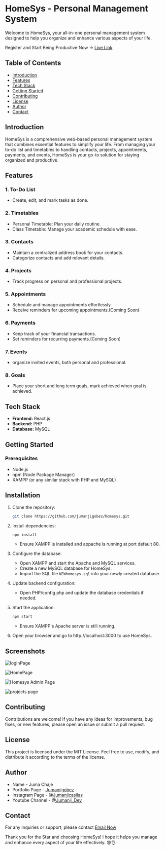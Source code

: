 # HomeSys - Personal Management System

Welcome to HomeSys, your all-in-one personal management system designed to help you organize and enhance various aspects of your life.

Register and Start Being Productive Now -> [Live Link](https://homesys.infinityfreeapp.com/)

## Table of Contents

- [Introduction](#introduction)
- [Features](#features)
- [Tech Stack](#tech-stack)
- [Getting Started](#getting-started)
- [Contributing](#contributing)
- [License](#license)
- [Author](#author)
- [Contact](#contact)

## Introduction

HomeSys is a comprehensive web-based personal management system that combines essential features to simplify your life. From managing your to-do list and timetables to handling contacts, projects, appointments, payments, and events, HomeSys is your go-to solution for staying organized and productive.

## Features

### 1. To-Do List

- Create, edit, and mark tasks as done.

### 2. Timetables

- Personal Timetable: Plan your daily routine.
- Class Timetable: Manage your academic schedule with ease.

### 3. Contacts

- Maintain a centralized address book for your contacts.
- Categorize contacts and add relevant details.

### 4. Projects

- Track progress on personal and professional projects.

### 5. Appointments

- Schedule and manage appointments effortlessly.
- Receive reminders for upcoming appointments.(Coming Soon)

### 6. Payments

- Keep track of your financial transactions.
- Set reminders for recurring payments.(Coming Soon)

### 7. Events

- organize invited events, both personal and professional.

### 8. Goals

- Place your short and long term goals, mark achieved when goal is achieved.

## Tech Stack

- **Frontend:** React.js
- **Backend:** PHP
- **Database:** MySQL

## Getting Started

### Prerequisites

- Node.js
- npm (Node Package Manager)
- XAMPP (or any similar stack with PHP and MySQL)

## Installation

1. Clone the repository:

   ```bash
   git clone https://github.com/jumanjigobez/homesys.git
   ```

2. Install dependencies:

   ```bash
   npm install
   ```

   - Ensure XAMPP is installed and appache is running at port default 80.

3. Configure the database:

   - Open XAMPP and start the Apache and MySQL services.
   - Create a new MySQL database for HomeSys.
   - Import the SQL file `NEWhomesys.sql` into your newly created database.

4. Update backend configuration:

   - Open PHP/config.php and update the database credentials if needed.

5. Start the application:

   ```bash
   npm start
   ```

   - Ensure XAMPP's Apache server is still running.

6. Open your browser and go to http://localhost:3000 to use HomeSys.

## Screenshots

![loginPage](https://github.com/user-attachments/assets/ce501724-1b67-41ed-a78b-662728e1bdbc)

![HomePage](https://github.com/user-attachments/assets/0854ab9e-7b3c-4332-8096-7739bce68ea8)


![Homesys Admin Page](https://github.com/Jumanjigobez/HomeSys/assets/73429193/f146587f-1e72-4d7e-9131-aa7c11e863d9)

![projects page](https://github.com/Jumanjigobez/HomeSys/assets/73429193/d647cf7d-fc4d-4894-9878-fa0ba08b5c29)



## Contributing

Contributions are welcome! If you have any ideas for improvements, bug fixes, or new features, please open an issue or submit a pull request.

## License

This project is licensed under the MIT License. Feel free to use, modify, and distribute it according to the terms of the license.

## Author

- Name - Juma Chaje
- Portfolio Page - [Jumanjigobez](https://jumanjigobez.github.io/personal_portfolio)
- Instagram Page - [@Jumanjicasilas](https://instagram.com/jumanjicasilas)
- Youtube Channel - [@Jumanji_Dev](https://youtube.com/@jumanji_dev)

## Contact

For any inquiries or support, please contact [Email Now](jumagobe3@gmail.com)

Thank you for the Star and choosing HomeSys! I hope it helps you manage and enhance every aspect of your life effectively. 😎👌
